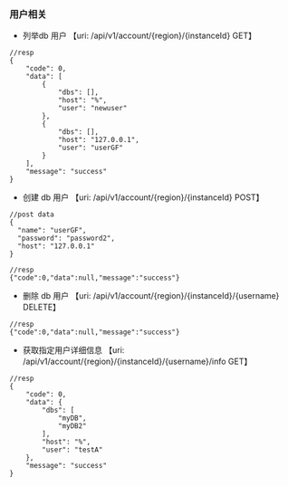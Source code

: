 ### 用户相关
  - 列举db 用户 【uri: /api/v1/account/{region}/{instanceId} GET】
```shell
//resp 
{
    "code": 0,
    "data": [
        {
            "dbs": [],
            "host": "%",
            "user": "newuser"
        },
        {
            "dbs": [],
            "host": "127.0.0.1",
            "user": "userGF"
        }
    ],
    "message": "success"
}
```
  - 创建 db 用户 【uri: /api/v1/account/{region}/{instanceId} POST】
```shell
//post data
{
  "name": "userGF",
  "password": "password2",
  "host": "127.0.0.1"
}
```
```shell
//resp
{"code":0,"data":null,"message":"success"}
```

 - 删除 db 用户 【uri: /api/v1/account/{region}/{instanceId}/{username} DELETE】
```shell
//resp
{"code":0,"data":null,"message":"success"}
```
- 获取指定用户详细信息 【uri: /api/v1/account/{region}/{instanceId}/{username}/info GET】
```shell
//resp
{
    "code": 0,
    "data": {
        "dbs": [
            "myDB",
            "myDB2"
        ],
        "host": "%",
        "user": "testA"
    },
    "message": "success"
}
```
